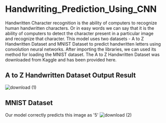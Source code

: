 # Handwriting_Prediction_Using_CNN
Handwritten Character recognition is the ability of computers to recognize human handwritten characters. Or in easy words we can say that it is the ability of computers to detect the character present in a particular image and recognize that character. This model uses two datasets - A to Z Handwritten Dataset and MNIST Dataset to predict handwritten letters using convolution neural networks. After importing the libraries, we can used its method for loading the MNIST dataset. The A to Z Handwritten Dataset was downloaded from Kaggle and has been provided here. 
## A to Z Handwritten Dataset Output Result
![download (1)](https://user-images.githubusercontent.com/91937177/202916227-19f66a8d-a80b-43dc-84bf-6e4e24cb134a.png)
## MNIST Dataset 
Our model correctly predicts this image as '5'
![download (2)](https://user-images.githubusercontent.com/91937177/202916322-6e98e5aa-e417-49ba-b51c-e7672ed4a629.png)
